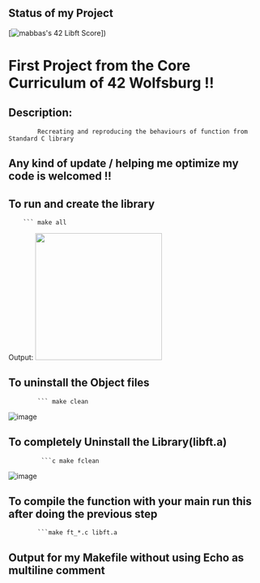 ## Status of my Project 
[![mabbas's 42 Libft Score](https://badge42.vercel.app/api/v2/cl33nxvl8001109l2p31ppqso/project/2571548)])



# First Project from the Core Curriculum of 42 Wolfsburg !!

## Description: 
            Recreating and reproducing the behaviours of function from Standard C library 
## Any kind of update / helping me optimize my code is welcomed !!             

## To run and create the library 
        ``` make all
   Output:
<img src="https://user-images.githubusercontent.com/66947064/172187096-b93cabea-adb6-4390-adce-16b46ec1208e.png" width="250" height="250">
## To uninstall the Object files
            ``` make clean
            
   ![image](https://user-images.githubusercontent.com/66947064/172187232-19d993c1-d41f-431a-b285-9ecf41890912.png)
            
## To completely Uninstall the Library(libft.a) 
             ```c make fclean
 ![image](https://user-images.githubusercontent.com/66947064/172187267-144e9904-383c-4e2a-a346-ed7da795b5c4.png)
## To compile the function with your main run this after doing the previous step
            ```make ft_*.c libft.a
           
## Output for my Makefile without using Echo as multiline comment

